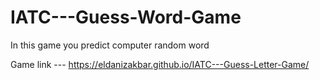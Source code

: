 # IATC---Guess-Word-Game

In this game you predict computer random word

Game link --- https://eldanizakbar.github.io/IATC---Guess-Letter-Game/
